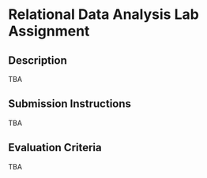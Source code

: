 # Relational Data Analysis Lab Assignment

## Description

TBA

## Submission Instructions

TBA

## Evaluation Criteria

TBA

